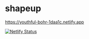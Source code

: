 # shapeup

https://youthful-bohr-1daa1c.netlify.app 

[![Netlify Status](https://api.netlify.com/api/v1/badges/e4df9e0e-22ac-4d12-83a0-876b3c580438/deploy-status)](https://app.netlify.com/sites/youthful-bohr-1daa1c/deploys)
